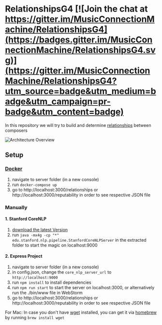 # RelationshipsG4 [![Join the chat at https://gitter.im/MusicConnectionMachine/RelationshipsG4](https://badges.gitter.im/MusicConnectionMachine/RelationshipsG4.svg)](https://gitter.im/MusicConnectionMachine/RelationshipsG4?utm_source=badge&utm_medium=badge&utm_campaign=pr-badge&utm_content=badge)

In this repository we will try to build and determine [relationships](https://raw.githubusercontent.com/MusicConnectionMachine/RelationshipsG4/develop/documents/Relationships.txt) between composers

![Architecture Overview](https://raw.githubusercontent.com/MusicConnectionMachine/RelationshipsG4/develop/documents/Architecture%20Overview.png)

## Setup

### [Docker](https://www.docker.com)
1. navigate to server folder (in a new console)
2. run `docker-compose up`
3. go to http://localhost:3000/relationships or http://localhost:3000/reputability in order to see respective JSON file

### Manually

#### 1. Stanford CoreNLP
1. [download the latest Version](http://stanfordnlp.github.io/CoreNLP/#download)
2. run `java -mx4g -cp "*" edu.stanford.nlp.pipeline.StanfordCoreNLPServer` in the extracted folder to start the magic on localhost:9000

#### 2. Express Project
1. navigate to server folder (in a new console)
2. in config.json, change the `core_nlp_server_url` to `http://localhost:9000`
3. run `npm install` to install dependencies
4. run `npm run start` to start the server on localhost:3000, or alternatively run the ./bin/www file in WebStorm
5. go to http://localhost:3000/relationships or http://localhost:3000/reputability in order to see respective JSON file

For Mac: In case you don't have [wget](https://www.gnu.org/software/wget) installed, you can get it via [homebrew](https://brew.sh) by running `brew install wget`

